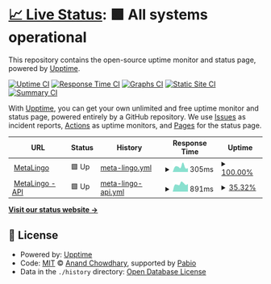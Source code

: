 # [📈 Live Status](https://voila-learning.github.io/upptime): <!--live status--> **🟩 All systems operational**

This repository contains the open-source uptime monitor and status page, powered by [Upptime](https://github.com/upptime/upptime).

[![Uptime CI](https://github.com/voila-learning/upptime/workflows/Uptime%20CI/badge.svg)](https://github.com/voila-learning/upptime/actions?query=workflow%3A%22Uptime+CI%22)
[![Response Time CI](https://github.com/voila-learning/upptime/workflows/Response%20Time%20CI/badge.svg)](https://github.com/voila-learning/upptime/actions?query=workflow%3A%22Response+Time+CI%22)
[![Graphs CI](https://github.com/voila-learning/upptime/workflows/Graphs%20CI/badge.svg)](https://github.com/voila-learning/upptime/actions?query=workflow%3A%22Graphs+CI%22)
[![Static Site CI](https://github.com/voila-learning/upptime/workflows/Static%20Site%20CI/badge.svg)](https://github.com/voila-learning/upptime/actions?query=workflow%3A%22Static+Site+CI%22)
[![Summary CI](https://github.com/voila-learning/upptime/workflows/Summary%20CI/badge.svg)](https://github.com/voila-learning/upptime/actions?query=workflow%3A%22Summary+CI%22)

With [Upptime](https://upptime.js.org), you can get your own unlimited and free uptime monitor and status page, powered entirely by a GitHub repository. We use [Issues](https://github.com/voila-learning/upptime/issues) as incident reports, [Actions](https://github.com/voila-learning/upptime/actions) as uptime monitors, and [Pages](https://voila-learning.github.io/upptime) for the status page.

<!--start: status pages-->
<!-- This summary is generated by Upptime (https://github.com/upptime/upptime) -->
<!-- Do not edit this manually, your changes will be overwritten -->
<!-- prettier-ignore -->
| URL | Status | History | Response Time | Uptime |
| --- | ------ | ------- | ------------- | ------ |
| <img alt="" src="https://icons.duckduckgo.com/ip3/metalingo.ca.ico" height="13"> [MetaLingo](http://metalingo.ca/) | 🟩 Up | [meta-lingo.yml](https://github.com/voila-learning/upptime/commits/HEAD/history/meta-lingo.yml) | <details><summary><img alt="Response time graph" src="./graphs/meta-lingo/response-time-week.png" height="20"> 305ms</summary><br><a href="https://voila-learning.github.io/upptime/history/meta-lingo"><img alt="Response time 375" src="https://img.shields.io/endpoint?url=https%3A%2F%2Fraw.githubusercontent.com%2Fvoila-learning%2Fupptime%2FHEAD%2Fapi%2Fmeta-lingo%2Fresponse-time.json"></a><br><a href="https://voila-learning.github.io/upptime/history/meta-lingo"><img alt="24-hour response time 213" src="https://img.shields.io/endpoint?url=https%3A%2F%2Fraw.githubusercontent.com%2Fvoila-learning%2Fupptime%2FHEAD%2Fapi%2Fmeta-lingo%2Fresponse-time-day.json"></a><br><a href="https://voila-learning.github.io/upptime/history/meta-lingo"><img alt="7-day response time 305" src="https://img.shields.io/endpoint?url=https%3A%2F%2Fraw.githubusercontent.com%2Fvoila-learning%2Fupptime%2FHEAD%2Fapi%2Fmeta-lingo%2Fresponse-time-week.json"></a><br><a href="https://voila-learning.github.io/upptime/history/meta-lingo"><img alt="30-day response time 370" src="https://img.shields.io/endpoint?url=https%3A%2F%2Fraw.githubusercontent.com%2Fvoila-learning%2Fupptime%2FHEAD%2Fapi%2Fmeta-lingo%2Fresponse-time-month.json"></a><br><a href="https://voila-learning.github.io/upptime/history/meta-lingo"><img alt="1-year response time 375" src="https://img.shields.io/endpoint?url=https%3A%2F%2Fraw.githubusercontent.com%2Fvoila-learning%2Fupptime%2FHEAD%2Fapi%2Fmeta-lingo%2Fresponse-time-year.json"></a></details> | <details><summary><a href="https://voila-learning.github.io/upptime/history/meta-lingo">100.00%</a></summary><a href="https://voila-learning.github.io/upptime/history/meta-lingo"><img alt="All-time uptime 98.39%" src="https://img.shields.io/endpoint?url=https%3A%2F%2Fraw.githubusercontent.com%2Fvoila-learning%2Fupptime%2FHEAD%2Fapi%2Fmeta-lingo%2Fuptime.json"></a><br><a href="https://voila-learning.github.io/upptime/history/meta-lingo"><img alt="24-hour uptime 100.00%" src="https://img.shields.io/endpoint?url=https%3A%2F%2Fraw.githubusercontent.com%2Fvoila-learning%2Fupptime%2FHEAD%2Fapi%2Fmeta-lingo%2Fuptime-day.json"></a><br><a href="https://voila-learning.github.io/upptime/history/meta-lingo"><img alt="7-day uptime 100.00%" src="https://img.shields.io/endpoint?url=https%3A%2F%2Fraw.githubusercontent.com%2Fvoila-learning%2Fupptime%2FHEAD%2Fapi%2Fmeta-lingo%2Fuptime-week.json"></a><br><a href="https://voila-learning.github.io/upptime/history/meta-lingo"><img alt="30-day uptime 88.88%" src="https://img.shields.io/endpoint?url=https%3A%2F%2Fraw.githubusercontent.com%2Fvoila-learning%2Fupptime%2FHEAD%2Fapi%2Fmeta-lingo%2Fuptime-month.json"></a><br><a href="https://voila-learning.github.io/upptime/history/meta-lingo"><img alt="1-year uptime 98.39%" src="https://img.shields.io/endpoint?url=https%3A%2F%2Fraw.githubusercontent.com%2Fvoila-learning%2Fupptime%2FHEAD%2Fapi%2Fmeta-lingo%2Fuptime-year.json"></a></details>
| <img alt="" src="https://icons.duckduckgo.com/ip3/api.metalingo.ca.ico" height="13"> [MetaLingo - API](https://api.metalingo.ca/actuator/health) | 🟩 Up | [meta-lingo-api.yml](https://github.com/voila-learning/upptime/commits/HEAD/history/meta-lingo-api.yml) | <details><summary><img alt="Response time graph" src="./graphs/meta-lingo-api/response-time-week.png" height="20"> 891ms</summary><br><a href="https://voila-learning.github.io/upptime/history/meta-lingo-api"><img alt="Response time 896" src="https://img.shields.io/endpoint?url=https%3A%2F%2Fraw.githubusercontent.com%2Fvoila-learning%2Fupptime%2FHEAD%2Fapi%2Fmeta-lingo-api%2Fresponse-time.json"></a><br><a href="https://voila-learning.github.io/upptime/history/meta-lingo-api"><img alt="24-hour response time 892" src="https://img.shields.io/endpoint?url=https%3A%2F%2Fraw.githubusercontent.com%2Fvoila-learning%2Fupptime%2FHEAD%2Fapi%2Fmeta-lingo-api%2Fresponse-time-day.json"></a><br><a href="https://voila-learning.github.io/upptime/history/meta-lingo-api"><img alt="7-day response time 891" src="https://img.shields.io/endpoint?url=https%3A%2F%2Fraw.githubusercontent.com%2Fvoila-learning%2Fupptime%2FHEAD%2Fapi%2Fmeta-lingo-api%2Fresponse-time-week.json"></a><br><a href="https://voila-learning.github.io/upptime/history/meta-lingo-api"><img alt="30-day response time 882" src="https://img.shields.io/endpoint?url=https%3A%2F%2Fraw.githubusercontent.com%2Fvoila-learning%2Fupptime%2FHEAD%2Fapi%2Fmeta-lingo-api%2Fresponse-time-month.json"></a><br><a href="https://voila-learning.github.io/upptime/history/meta-lingo-api"><img alt="1-year response time 896" src="https://img.shields.io/endpoint?url=https%3A%2F%2Fraw.githubusercontent.com%2Fvoila-learning%2Fupptime%2FHEAD%2Fapi%2Fmeta-lingo-api%2Fresponse-time-year.json"></a></details> | <details><summary><a href="https://voila-learning.github.io/upptime/history/meta-lingo-api">35.32%</a></summary><a href="https://voila-learning.github.io/upptime/history/meta-lingo-api"><img alt="All-time uptime 68.69%" src="https://img.shields.io/endpoint?url=https%3A%2F%2Fraw.githubusercontent.com%2Fvoila-learning%2Fupptime%2FHEAD%2Fapi%2Fmeta-lingo-api%2Fuptime.json"></a><br><a href="https://voila-learning.github.io/upptime/history/meta-lingo-api"><img alt="24-hour uptime 100.00%" src="https://img.shields.io/endpoint?url=https%3A%2F%2Fraw.githubusercontent.com%2Fvoila-learning%2Fupptime%2FHEAD%2Fapi%2Fmeta-lingo-api%2Fuptime-day.json"></a><br><a href="https://voila-learning.github.io/upptime/history/meta-lingo-api"><img alt="7-day uptime 35.32%" src="https://img.shields.io/endpoint?url=https%3A%2F%2Fraw.githubusercontent.com%2Fvoila-learning%2Fupptime%2FHEAD%2Fapi%2Fmeta-lingo-api%2Fuptime-week.json"></a><br><a href="https://voila-learning.github.io/upptime/history/meta-lingo-api"><img alt="30-day uptime 6.22%" src="https://img.shields.io/endpoint?url=https%3A%2F%2Fraw.githubusercontent.com%2Fvoila-learning%2Fupptime%2FHEAD%2Fapi%2Fmeta-lingo-api%2Fuptime-month.json"></a><br><a href="https://voila-learning.github.io/upptime/history/meta-lingo-api"><img alt="1-year uptime 68.69%" src="https://img.shields.io/endpoint?url=https%3A%2F%2Fraw.githubusercontent.com%2Fvoila-learning%2Fupptime%2FHEAD%2Fapi%2Fmeta-lingo-api%2Fuptime-year.json"></a></details>

<!--end: status pages-->

[**Visit our status website →**](https://voila-learning.github.io/upptime)

## 📄 License

- Powered by: [Upptime](https://github.com/upptime/upptime)
- Code: [MIT](./LICENSE) © [Anand Chowdhary](https://anandchowdhary.com), supported by [Pabio](https://pabio.com)
- Data in the `./history` directory: [Open Database License](https://opendatacommons.org/licenses/odbl/1-0/)
